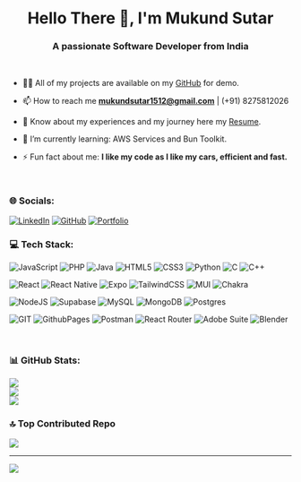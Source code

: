 <h1 align="center">Hello There 👋, I'm Mukund Sutar</h1>
<h3 align="center">A passionate Software Developer from India</h3>
<br/>

-   👨‍💻 All of my projects are available on my [GitHub](https://github.com/mukundsutar?tab=repositories) for demo.

-   📫 How to reach me **mukundsutar1512@gmail.com** | (+91) 8275812026

-   📄 Know about my experiences and my journey here my [Resume](https://drive.google.com/file/d/1BklcU4TJ5usdlJMYTqXOX8ESAN-hTGV3/view?usp=sharing).

-   🌱 I’m currently learning: AWS Services and Bun Toolkit.

-   ⚡ Fun fact about me: **I like my code as I like my cars, efficient and fast.**

<br/>

### 🌐 Socials:

[![LinkedIn](https://img.shields.io/badge/LinkedIn-0077B5?style=for-the-badge&logo=linkedin&logoColor=white)](https://linkedin.com/in/mukundsutar)
[![GitHub](https://img.shields.io/badge/GitHub-100000?style=for-the-badge&logo=github&logoColor=white)](https://github.com/mukundsutar)
[![Portfolio](https://img.shields.io/badge/Portfolio-000?logo=vercel&logoColor=yellow&style=for-the-badge)](https://mukundsutar.github.io/website)


### 💻 Tech Stack:

![JavaScript](https://img.shields.io/badge/javascript-%23323330.svg?style=for-the-badge&logo=javascript&logoColor=%23F7DF1E)
![PHP](https://img.shields.io/badge/php-%23777BB4.svg?style=for-the-badge&logo=php&logoColor=white)
![Java](https://img.shields.io/badge/java-%23ED8B00.svg?style=for-the-badge&logo=openjdk&logoColor=white)
![HTML5](https://img.shields.io/badge/html5-%23E34F26.svg?style=for-the-badge&logo=html5&logoColor=white)
![CSS3](https://img.shields.io/badge/css3-%231572B6.svg?style=for-the-badge&logo=css3&logoColor=white)
![Python](https://img.shields.io/badge/python-3670A0?style=for-the-badge&logo=python&logoColor=ffdd54)
![C](https://img.shields.io/badge/c-%2300599C.svg?style=for-the-badge&logo=c&logoColor=white)
![C++](https://img.shields.io/badge/c++-%2300599C.svg?style=for-the-badge&logo=c%2B%2B&logoColor=white)

![React](https://img.shields.io/badge/react-%2320232a.svg?style=for-the-badge&logo=react&logoColor=%2361DAFB)
![React Native](https://img.shields.io/badge/react_native-%2320232a.svg?style=for-the-badge&logo=react&logoColor=%2361DAFB)
![Expo](https://img.shields.io/badge/expo-1C1E24?style=for-the-badge&logo=expo&logoColor=#D04A37)
![TailwindCSS](https://img.shields.io/badge/tailwindcss-%2338B2AC.svg?style=for-the-badge&logo=tailwind-css&logoColor=white)
![MUI](https://img.shields.io/badge/MUI-%230081CB.svg?style=for-the-badge&logo=mui&logoColor=white)
![Chakra](https://img.shields.io/badge/chakra-%234ED1C5.svg?style=for-the-badge&logo=chakraui&logoColor=white)

![NodeJS](https://img.shields.io/badge/node.js-6DA55F?style=for-the-badge&logo=node.js&logoColor=white)
![Supabase](https://img.shields.io/badge/Supabase-3ECF8E?style=for-the-badge&logo=supabase&logoColor=white)
![MySQL](https://img.shields.io/badge/mysql-%2300000f.svg?style=for-the-badge&logo=mysql&logoColor=white)
![MongoDB](https://img.shields.io/badge/MongoDB-%234ea94b.svg?style=for-the-badge&logo=mongodb&logoColor=white)
![Postgres](https://img.shields.io/badge/postgres-%23316192.svg?style=for-the-badge&logo=postgresql&logoColor=white)

![GIT](https://img.shields.io/badge/Git-fc6d26?style=for-the-badge&logo=git&logoColor=white)
![GithubPages](https://img.shields.io/badge/github%20pages-121013?style=for-the-badge&logo=github&logoColor=white)
![Postman](https://img.shields.io/badge/Postman-FF6C37?style=for-the-badge&logo=postman&logoColor=white)
![React Router](https://img.shields.io/badge/React_Router-CA4245?style=for-the-badge&logo=react-router&logoColor=white)
![Adobe Suite](https://img.shields.io/badge/adobe%20suite-121013?style=for-the-badge&logo=adobe&logoColor=white)
![Blender](https://img.shields.io/badge/blender-%23F5792A.svg?style=for-the-badge&logo=blender&logoColor=white)

<br/>

### 📊 GitHub Stats:

![](https://github-readme-stats.vercel.app/api?username=mukundsutar&theme=dark&hide_border=false&include_all_commits=false&count_private=false)<br/>
![](https://github-readme-streak-stats.herokuapp.com/?user=mukundsutar&theme=dark&hide_border=false)<br/>
![](https://github-readme-stats.vercel.app/api/top-langs/?username=mukundsutar&theme=dark&hide_border=false&include_all_commits=false&count_private=false&layout=compact)

### 🔝 Top Contributed Repo

![](https://github-contributor-stats.vercel.app/api?username=mukundsutar&limit=5&theme=dark&combine_all_yearly_contributions=true)

---

[![](https://visitcount.itsvg.in/api?id=mukundsutar&icon=0&color=0)](https://visitcount.itsvg.in)
